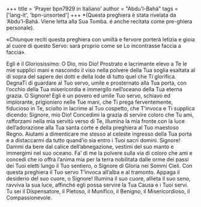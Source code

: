 +++
title = 'Prayer bpn7929 in Italiano'
author = "Abdu'l-Bahá"
tags = ['lang-it', 'bpn-unsorted']
+++
*(Questa preghiera è stata rivelata da ‘Abdu’l-Bahá. Viene letta alla Sua Tomba. é anche recitata come pre-ghiera personale). 

«Chiunque reciti questa preghiera con umiltà e fervore porterà letizia e gioia al cuore di questo Servo: sarà proprio come se Lo incontrasse faccia a faccia». 

Egli è il Gloriosissimo:
O Dio, mio Dio! Prostrato e lacrimante elevo a Te le mie supplici mani e nascondo il viso nella polvere della Tua soglia esaltata al di sopra del sapere dei dotti e della lode di tutto quel che Ti glorifica. DegnaTi di guardare al Tuo servo, umile e prosternato alla Tua porta, con l’occhio della Tua misericordia e immergilo nell’oceano della Tua eterna grazia. 
O Signore! Egli è un povero ed umile Tuo servo, schiavo ed implorante, prigioniero nelle Tue mani, che Ti prega ferventemente, fiducioso in Te, sciolto in lacrime al Tuo cospetto, che T’invoca e Ti supplica dicendo: 
Signore, mio Dio! Concedimi la grazia di servire coloro che Tu ami, rafforzami nella mia servitù verso di Te, illumina la mia fronte con la luce dell’adorazione alla Tua santa corte e della preghiera al Tuo maestoso Regno. Aiutami a dimenticare me stesso al celeste ingresso della Tua porta e a distaccarmi da tutto quand’io sia entro i Tuoi sacri domini. Signore! Dammi da bere dal calice dell’abnegazione, vestimi del suo manto e immergimi nel suo oceano. Fa’ di me la polvere sulla via di coloro che ami e concedi che io offra l’anima mia per la terra nobilitata dalle orme dei passi dei Tuoi eletti lungo il Tuo sentiero, o Signore di Gloria nei Sommi Cieli. 
Con questa preghiera il Tuo servo T’invoca all’alba e al tramonto. Appaga il desiderio del suo cuore, o Signore! Illumina il suo cuore, allieta il suo seno, ravviva la sua luce, affinché egli possa servire la Tua Causa e i Tuoi servi. 
Tu sei il Dispensatore, il Pietoso, il Munifico, il Benigno, il Misericordioso, il Compassionevole.
